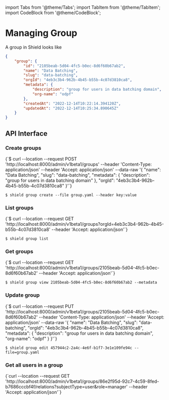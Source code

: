 import Tabs from '@theme/Tabs';
import TabItem from '@theme/TabItem';
import CodeBlock from '@theme/CodeBlock';

# Managing Group

A group in Shield looks like

```json
{
    "group": {
        "id": "2105beab-5d04-4fc5-b0ec-8d6f60b67ab2",
        "name": "Data Batching",
        "slug": "data-batching",
        "orgId": "4eb3c3b4-962b-4b45-b55b-4c07d3810ca8",
        "metadata": {
            "description": "group for users in data batching domain",
            "org-name": "odpf"
        },
        "createdAt": "2022-12-14T10:22:14.394120Z",
        "updatedAt": "2022-12-14T10:25:34.890645Z"
    }
}
```

## API Interface

### Create groups

<Tabs groupId="api">
  <TabItem value="HTTP" label="HTTP" default>
        <CodeBlock className="language-bash">
    {`$ curl --location --request POST 'http://localhost:8000/admin/v1beta1/groups'
--header 'Content-Type: application/json'
--header 'Accept: application/json'
--data-raw '{
  "name": "Data Batching",
  "slug": "data-batching",
  "metadata": {
      "description": "group for users in data batching domain"
  },
  "orgId": "4eb3c3b4-962b-4b45-b55b-4c07d3810ca8"
}'`}
    </CodeBlock>
  </TabItem>
  <TabItem value="CLI" label="CLI" default>
<CodeBlock>

`$ shield group create --file group.yaml --header key:value`
</CodeBlock>

  </TabItem>
</Tabs>

### List groups

<Tabs groupId="api">
  <TabItem value="HTTP" label="HTTP" default>
        <CodeBlock className="language-bash">
    {`$ curl --location --request GET 'http://localhost:8000/admin/v1beta1/groups?orgId=4eb3c3b4-962b-4b45-b55b-4c07d3810ca8'
--header 'Accept: application/json'`}
    </CodeBlock>
  </TabItem>
  <TabItem value="CLI" label="CLI" default>
<CodeBlock>

`$ shield group list`
</CodeBlock>

  </TabItem>
</Tabs>

### Get groups

<Tabs groupId="api">
  <TabItem value="HTTP" label="HTTP" default>
        <CodeBlock className="language-bash">
    {`$ curl --location --request GET 'http://localhost:8000/admin/v1beta1/groups/2105beab-5d04-4fc5-b0ec-8d6f60b67ab2'
--header 'Accept: application/json'`}
    </CodeBlock>
  </TabItem>
  <TabItem value="CLI" label="CLI" default>
<CodeBlock>

`$ shield group view 2105beab-5d04-4fc5-b0ec-8d6f60b67ab2 --metadata`
</CodeBlock>

  </TabItem>
</Tabs>

### Update group

<Tabs groupId="api">
  <TabItem value="HTTP" label="HTTP" default>
        <CodeBlock className="language-bash">
    {`$ curl --location --request PUT 'http://localhost:8000/admin/v1beta1/groups/2105beab-5d04-4fc5-b0ec-8d6f60b67ab2'
--header 'Content-Type: application/json'
--header 'Accept: application/json'
--data-raw '{
    "name": "Data Batching",
    "slug": "data-batching",
    "orgId": "4eb3c3b4-962b-4b45-b55b-4c07d3810ca8",
    "metadata": {
        "description": "group for users in data batching domain",
        "org-name": "odpf"
    }
}'`}
    </CodeBlock>
  </TabItem>
  <TabItem value="CLI" label="CLI" default>
<CodeBlock>

`$ shield group edit 457944c2-2a4c-4e6f-b1f7-3e1e109fe94c --file=group.yaml`
</CodeBlock>

  </TabItem>
</Tabs>

### Get all users in a group

<Tabs groupId="api">
  <TabItem value="HTTP" label="HTTP" default>
        <CodeBlock className="language-bash">
    {`curl --location --request GET 'http://localhost:8000/admin/v1beta1/groups/86e2f95d-92c7-4c59-8fed-b7686cccbf4f/relations?subjectType=user&role=manager'
--header 'Accept: application/json'`}
    </CodeBlock>
  </TabItem>
</Tabs>